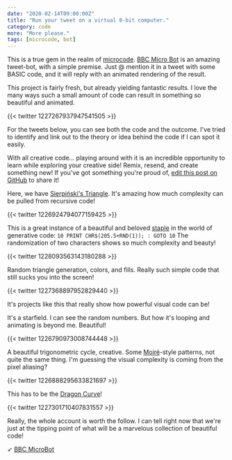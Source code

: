```yaml
---
date: "2020-02-14T09:00:00Z"
title: "Run your tweet on a virtual 8-bit computer."
category: code
more: "More please."
tags: [microcode, bot]
---
```


This is a true gem in the realm of [microcode](/tag/microcode/). [BBC Micro Bot](https://twitter.com/bbcmicrobot) is an amazing tweet-bot, with a simple premise. Just @ mention it in a tweet with some BASIC code, and it will reply with an animated rendering of the result.

This project is fairly fresh, but already yielding fantastic results. I love the many ways such a small amount of code can result in something so beautiful and animated.

{{< twitter 1227267937947541505 >}}

For the tweets below, you can see both the code and the outcome. I've tried to identify and link out to the theory or idea behind the code if I can spot it easily.

With all creative code... playing around with it is an incredible opportunity to learn while exploring your creative side! Remix, resend, and create something new! If you've got something you're proud of, [edit this post on GitHub](https://github.com/tholman/inspiring-online/blob/master/content/posts/2020-02-15-eight-bit-code.md) to share it!

Here, we have [Sierpiński's Triangle](https://en.wikipedia.org/wiki/Sierpi%C5%84ski_triangle). It's amazing how much complexity can be pulled from recursive code!

{{< twitter 1226924794077159425 >}}

This is a great instance of a beautiful and beloved [staple](https://10print.org/) in the world of generative code: `10 PRINT CHR$(205.5+RND(1)); : GOTO 10` The randomization of two characters shows so much complexity and beauty!

{{< twitter 1228093563143180288 >}}

Random triangle generation, colors, and fills. Really such simple code that still sucks you into the screen!

{{< twitter 1227368897952829440 >}}

It's projects like this that really show how powerful visual code can be!

<!--more-->

It's a starfield. I can see the random numbers. But how it's looping and animating is beyond me. Beautiful!

{{< twitter 1226790973008744448 >}}

A beautiful trigonometric cycle, creative. Some [Moiré](https://en.wikipedia.org/wiki/Moir%C3%A9_pattern)-style patterns, not quite the same thing. I'm guessing the visual complexity is coming from the pixel aliasing?

{{< twitter 1226888295633821697 >}}

This has to be the [Dragon Curve](https://en.wikipedia.org/wiki/Dragon_curve)!

{{< twitter 1227301710407831557 >}}

Really, the whole account is worth the follow. I can tell right now that we're just at the tipping point of what will be a marvelous collection of beautiful code!

➶ [BBC MicroBot](https://twitter.com/bbcmicrobot/)
